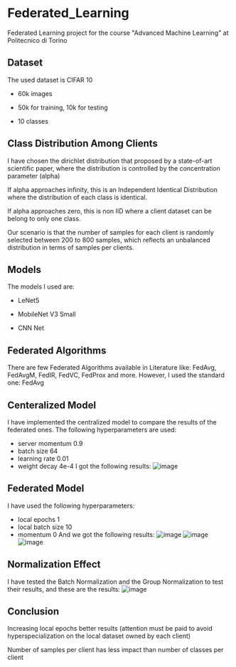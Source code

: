# Federated_Learning
Federated Learning project for the course "Advanced Machine Learning" at Politecnico di Torino

## Dataset

The used dataset is CIFAR 10

- 60k images

- 50k for training, 10k for testing

- 10 classes

## Class Distribution Among Clients

I have chosen the dirichlet distribution that proposed by a state-of-art scientific paper, where the distribution is controlled by the concentration parameter (alpha)

If alpha approaches infinity, this is an Independent Identical Distribution where the distribution of each class is identical.

If alpha approaches zero, this is non IID where a client dataset can be belong to only one class.

Our scenario is that the number of samples for each client is randomly selected between 200 to 800 samples, which reflects an unbalanced distribution in terms of samples per clients.

## Models

The models I used are:

- LeNet5

- MobileNet V3 Small

- CNN Net

## Federated Algorithms
There are few Federated Algorithms available in Literature like: FedAvg, FedAvgM, FedIR, FedVC, FedProx and more.
However, I used the standard one: FedAvg

## Centeralized Model
I have implemented the centralized model to compare the results of the federated ones.
The following hyperparameters are used:
- server momentum 0.9
- batch size 64
- learning rate 0.01
- weight decay 4e-4
I got the following results:
![image](https://user-images.githubusercontent.com/101885589/182191460-5b455127-0629-42ed-b02a-e3089d8b4dff.png)

## Federated Model
I have used the following hyperparameters:
- local epochs 1
- local batch size 10
- momentum 0
And we got the following results:
![image](https://user-images.githubusercontent.com/101885589/182191911-120cfe7c-8038-453d-ab59-530df621634b.png)
![image](https://user-images.githubusercontent.com/101885589/182192003-d3f81521-a63e-4475-b5c9-020507298f21.png)
![image](https://user-images.githubusercontent.com/101885589/182192100-f467fbda-80a3-42a2-864a-0b3a202375b1.png)

## Normalization Effect
I have tested the Batch Normalization and the Group Normalization to test their results, and these are the results:
![image](https://user-images.githubusercontent.com/101885589/182192429-9b1a5923-4db8-43e6-9dad-e95538ee6b7e.png)


## Conclusion
Increasing local epochs better results (attention must be paid to avoid hyperspecialization on the local dataset owned by each client)

Number of samples per client has less impact than number of classes per client
